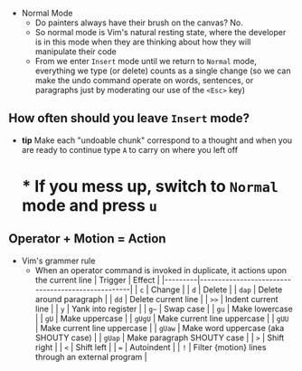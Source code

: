 * Normal Mode
  * Do painters always have their brush on the canvas? No.
  * So normal mode is Vim's natural resting state, where the developer is in this mode when they are thinking about how they will manipulate their code
  * From we enter `Insert` mode until we return to `Normal` mode, everything we type (or delete) counts as a single change (so we can make the undo command operate on words, sentences, or paragraphs just by moderating our use of the `<Esc>` key)

## How often should you leave `Insert` mode?
* **tip** Make each "undoable chunk" correspond to a thought and when you are ready to continue type `A` to carry on where you left off
  # * If you mess up, switch to `Normal` mode and press `u`

## Operator + Motion = Action
* Vim's grammer rule
  * When an operator command is invoked in duplicate, it actions upon the current line 
| Trigger | Effect                                            |
|---------|---------------------------------------------------|
| `c`     | Change                                            |
| `d`     | Delete                                            |
| `dap`   | Delete around paragraph                           |
| `dd`    | Delete current line                               |
| `>>`    | Indent current line                               |
| `y`     | Yank into register                                |
| `g~`    | Swap case                                         |
| `gu`    | Make lowercase                                    |
| `gU`    | Make uppercase                                    |
| `gUgU`  | Make current line uppercase                       |
| `gUU`   | Make current line uppercase                       |
| `gUaw`  | Make word uppercase (aka SHOUTY case)             |
| `gUap`  | Make paragraph SHOUTY case                       |
| `>`     | Shift right                                       |
| `<`     | Shift left                                        |
| `=`     | Autoindent                                        |
| `!`     | Filter {motion} lines through an external program |
